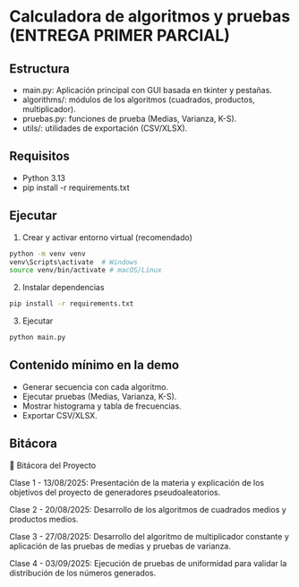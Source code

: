 # Calculadora de algoritmos y pruebas (ENTREGA PRIMER PARCIAL)

## Estructura

- main.py: Aplicación principal con GUI basada en tkinter y pestañas.
- algorithms/: módulos de los algoritmos (cuadrados, productos, multiplicador).
- pruebas.py: funciones de prueba (Medias, Varianza, K-S).
- utils/: utilidades de exportación (CSV/XLSX).

## Requisitos

- Python 3.13
- pip install -r requirements.txt

## Ejecutar

1. Crear y activar entorno virtual (recomendado)

```bash
python -m venv venv
venv\Scripts\activate  # Windows
source venv/bin/activate # macOS/Linux
```

2. Instalar dependencias

```bash
pip install -r requirements.txt
```

3. Ejecutar

```bash
python main.py
```

## Contenido mínimo en la demo
- Generar secuencia con cada algoritmo.
- Ejecutar pruebas (Medias, Varianza, K-S).
- Mostrar histograma y tabla de frecuencias.
- Exportar CSV/XLSX.

## Bitácora 
📓 Bitácora del Proyecto

Clase 1 - 13/08/2025: Presentación de la materia y explicación de los objetivos del proyecto de generadores pseudoaleatorios.

Clase 2 - 20/08/2025: Desarrollo de los algoritmos de cuadrados medios y productos medios.

Clase 3 - 27/08/2025: Desarrollo del algoritmo de multiplicador constante y aplicación de las pruebas de medias y pruebas de varianza.

Clase 4 - 03/09/2025: Ejecución de pruebas de uniformidad para validar la distribución de los números generados.
